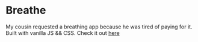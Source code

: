 # Breathe
My cousin requested a breathing app because he was tired of paying for it. Built with vanilla JS && CSS. Check it out [here](https://breathe.cyclic.app)

